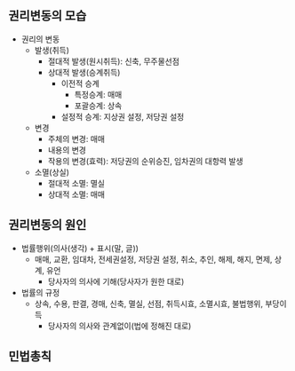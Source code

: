 ## 권리변동의 모습
- 권리의 변동
    - 발생(취득)
        - 절대적 발생(원시취득): 신축, 무주물선점
        - 상대적 발생(승계취득)
            - 이전적 승계
                - 특정승계: 매매
                - 포괄승계: 상속
            - 설정적 승계: 지상권 설정, 저당권 설정
    - 변경
        - 주체의 변경: 매매
        - 내용의 변경
        - 작용의 변경(효력): 저당권의 순위승진, 임차권의 대항력 발생
    - 소멸(상실)
        - 절대적 소멸: 멸실
        - 상대적 소멸: 매매
## 권리변동의 원인
- 법률행위(의사(생각) + 표시(말, 글))
    - 매매, 교환, 임대차, 전세권설정, 저당권 설정, 취소, 추인, 해제, 해지, 면제, 상계, 유언
        - 당사자의 의사에 기해(당사자가 원한 대로)
- 법률의 규정
    - 상속, 수용, 판결, 경매, 신축, 멸실, 선점, 취득시효, 소멸시효, 불법행위, 부당이득
        - 당사자의 의사와 관계없이(법에 정해진 대로)

## 민법총칙